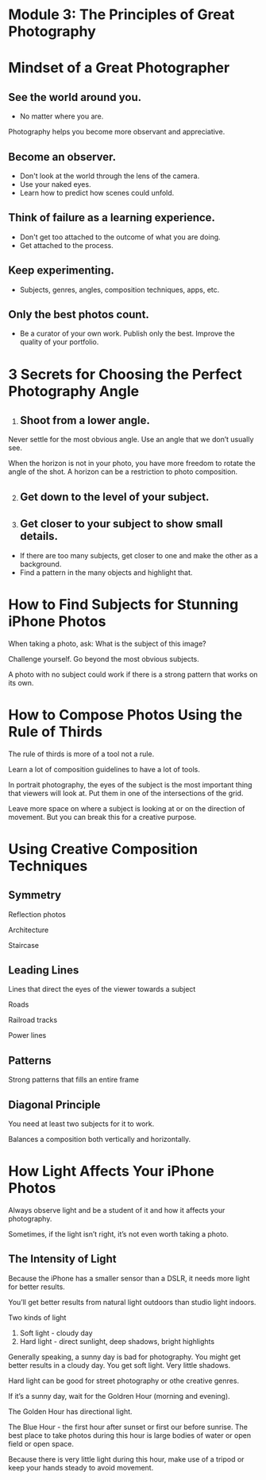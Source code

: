 # Module 3: The Principles of Great Photography

# Mindset of a Great Photographer

## See the world around you.

- No matter where you are.

Photography helps you become more observant and appreciative.

## Become an observer.

- Don't look at the world through the lens of the camera.
- Use your naked eyes.
- Learn how to predict how scenes could unfold.

## Think of failure as a learning experience.

- Don't get too attached to the outcome of what you are doing.
- Get attached to the process.

## Keep experimenting.

- Subjects, genres, angles, composition techniques, apps, etc.

## Only the best photos count.

- Be a curator of your own work. Publish only the best. Improve the quality of your portfolio.

# 3 Secrets for Choosing the Perfect Photography Angle

1. ## Shoot from a lower angle.

Never settle for the most obvious angle. Use an angle that we don’t usually see.

When the horizon is not in your photo, you have more freedom to rotate the angle of the shot. A horizon can be a restriction to photo composition.

2. ## Get down to the level of your subject.
3. ## Get closer to your subject to show small details.
- If there are too many subjects, get closer to one and make the other as a background.
- Find a pattern in the many objects and highlight that.

# How to Find Subjects for Stunning iPhone Photos

When taking a photo, ask: What is the subject of this image?

Challenge yourself. Go beyond the most obvious subjects.

A photo with no subject could work if there is a strong pattern that works on its own.

# How to Compose Photos Using the Rule of Thirds

The rule of thirds is more of a tool not a rule.

Learn a lot of composition guidelines to have a lot of tools.

In portrait photography, the eyes of the subject is the most important thing that viewers will look at. Put them in one of the intersections of the grid.

Leave more space on where a subject is looking at or on the direction of movement. But you can break this for a creative purpose.

# Using Creative Composition Techniques

## Symmetry

Reflection photos

Architecture

Staircase

## Leading Lines

Lines that direct the eyes of the viewer towards a subject

Roads

Railroad tracks

Power lines

## Patterns

Strong patterns that fills an entire frame

## Diagonal Principle

You need at least two subjects for it to work.

Balances a composition both vertically and horizontally.

# How Light Affects Your iPhone Photos

Always observe light and be a student of it and how it affects your photography.

Sometimes, if the light isn’t right, it’s not even worth taking a photo.

## The Intensity of Light

Because the iPhone has a smaller sensor than a DSLR, it needs more light for better results.

You’ll get better results from natural light outdoors than studio light indoors.

Two kinds of light

1. Soft light - cloudy day
2. Hard light - direct sunlight, deep shadows, bright highlights

Generally speaking, a sunny day is bad for photography. You might get better results in a cloudy day. You get soft light. Very little shadows.

Hard light can be good for street photography or othe creative genres.

If it’s a sunny day, wait for the Goldren Hour (morning and evening).

The Golden Hour has directional light.

The Blue Hour - the first hour after sunset or first our before sunrise. The best place to take photos during this hour is large bodies of water or open field or open space.

Because there is very little light during this hour, make use of a tripod or keep your hands steady to avoid movement.

